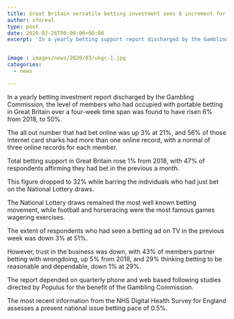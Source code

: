 ```yaml
---
title: Great Britain versatile betting investment sees 6 increment for 2019 industry trust down
author: xforeal 
type: post
date: 2020-02-26T00:00:00+00:00
excerpt: 'In a yearly betting support report discharged by the Gambling Commission, the level of members who had occupied with versatile betting in Great Britain over a four-week time span was found to have risen 6&amp;percnt; from 2018, to 50&amp;percnt; '


image : images/news/2020/03/ukgc-1.jpg
categories:
  - news

---
```

In a yearly betting investment report discharged by the Gambling Commission, the level of members who had occupied with portable betting in Great Britain over a four-week time span was found to have risen 6&percnt; from 2018, to 50&percnt;. 

The all out number that had bet online was up 3&percnt; at 21&percnt;, and 56&percnt; of those internet card sharks had more than one online record, with a normal of three online records for each member. 

Total betting support in Great Britain rose 1&percnt; from 2018, with 47&percnt; of respondents affirming they had bet in the previous a month. 

This figure dropped to 32&percnt; while barring the individuals who had just bet on the National Lottery draws. 

The National Lottery draws remained the most well known betting movement, while football and horseracing were the most famous games wagering exercises. 

The extent of respondents who had seen a betting ad on TV in the previous week was down 3&percnt; at 51&percnt;. 

However, trust in the business was down, with 43&percnt; of members partner betting with wrongdoing, up 5&percnt; from 2018, and 29&percnt; thinking betting to be reasonable and dependable, down 1&percnt; at 29&percnt;. 

The report depended on quarterly phone and web based following studies directed by Populus for the benefit of the Gambling Commission. 

The most recent information from the NHS Digital Health Survey for England assesses a present national issue betting pace of 0.5&percnt;.